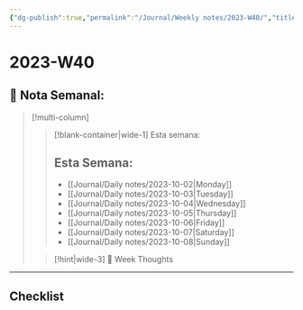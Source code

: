 ```yaml
---
{"dg-publish":true,"permalink":"/Journal/Weekly notes/2023-W40/","title":"2023-W40","tags":["NoteType/Weekly"],"updated":"2023-11-05T22:03:42.119-05:00"}
---
```



# 2023-W40

## 📅 Nota Semanal:

> [!multi-column]
> 
> > [!blank-container|wide-1] Esta semana:
> > ## Esta Semana:
> >- [[Journal/Daily notes/2023-10-02\|Monday]]
> > - [[Journal/Daily notes/2023-10-03\|Tuesday]]
> > - [[Journal/Daily notes/2023-10-04\|Wednesday]]
> > - [[Journal/Daily notes/2023-10-05\|Thursday]]
> > - [[Journal/Daily notes/2023-10-06\|Friday]]
> > - [[Journal/Daily notes/2023-10-07\|Saturday]]
> > - [[Journal/Daily notes/2023-10-08\|Sunday]]
> 
> > [!hint|wide-3] 💭 Week Thoughts
> > 

- - - 

## Checklist
